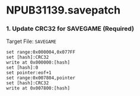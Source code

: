 # NPUB31139.savepatch

### 1. Update CRC32 for SAVEGAME (Required)

Target File: `SAVEGAME`

```
set range:0x000004,0x077FF
set [hash]:CRC32
write at 0x000000:[hash]
set [hash]:0
set pointer:eof+1
set range:0x007804,pointer
set [hash]:CRC32
write at 0x007800:[hash]
```

